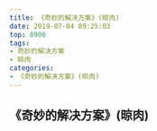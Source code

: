```yaml
---
title: 《奇妙的解决方案》(晾肉)
date: 2019-07-04 09:25:03
top: 8900
tags: 
- 奇妙的解决方案
- 晾肉
categories:
- 《奇妙的解决方案》(晾肉)
---
```



## 《奇妙的解决方案》(晾肉)

<!-- more -->